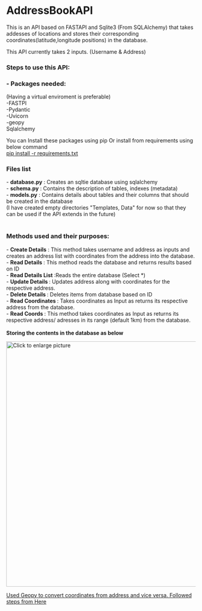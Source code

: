 # AddressBookAPI
 
 This is an API based on FASTAPI and Sqlite3 (From SQLAlchemy) that takes addesses of locations and stores their corresponding coordinates(latitude,longitude positions) in the database.<br>
 
This API currently takes 2 inputs. (Username & Address) <br>

<h3> Steps to use this API: </h3> 
<h3>- Packages needed: </h3> 
(Having a virtual enviroment is preferable) <br>
 -FASTPI <br>
 -Pydantic <br>
 -Uvicorn <br>
 -geopy <br>
 Sqlalchemy <br>
 
You can Install these packages using pip Or install from requirements using below command <br>
 <a href="#">pip install -r requirements.txt</a> <br>
<h3> Files list</h3>
- <b>database.py</b> : Creates an sqltie database using sqlalchemy <br>
- <b>schema.py</b> : Contains the description of tables, indexes (metadata) <br>
- <b>models.py</b> : Contains details about tables and their columns that should be created in the database <br>
(I have created empty directories "Templates, Data" for now so that they can be used if the API extends in the future) <br> <br>
 <h3>Methods used and their purposes:</h3>
- <b>Create Details</b> : This method takes username and address as inputs and creates an address list with coordinates from the address into the database. <br>
- <b>Read Details </b>: This method reads the database and returns results based on ID<br>
- <b>Read Details List</b> :Reads the entire database (Select *) <br>
- <b>Update Details </b>: Updates address along with coordinates for the respective address.<br>
- <b>Delete Details </b>: Deletes items from database based on ID<br>
- <b>Read Coordinates </b>: Takes coordinates as Input as returns its respective address from the database.<br>
- <b>Read Coords </b>: This method takes coordinates as Input as returns its respective address/ adresses in its range (default 1km) from the database.<br>
<br>
<b>Storing the contents in the database as below </b><br>


<a href="https://drive.google.com/uc?export=view&id=<FILEID>"><img src="https://drive.google.com/uc?export=view&id=1RrH9emM4BmA95ENaJHF_VqY3IdeGHzbM" style="width: 650px; max-width: 100%; height: auto" title="Click to enlarge picture" /> <br>


Used Geopy to convert coordinates from address and vice versa. Followed steps from  <a href="https://geopy.readthedocs.io/en/latest/#">Here</a> <br>




